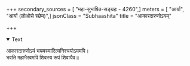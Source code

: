 +++
secondary_sources = [ "महा-सुभाषित-सङ्ग्रहः - 4260",]
meters = [ "आर्या", "आर्या (लोओसे स्छेम)",]
jsonClass = "Subhaashita"
title = "आकारदारुणोऽयम्"

+++

<details open><summary>Text</summary>

आकारदारुणोऽयं भयमस्मादित्यनिश्चयोऽयमपि।  
भवति महाभैरवमपि शिवस्य रूपं शिवायैव॥
</details>
